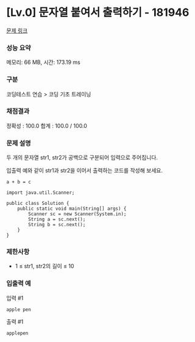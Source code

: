 # [Lv.0] 문자열 붙여서 출력하기 - 181946

[문제 링크](https://school.programmers.co.kr/learn/courses/30/lessons/181946) 

### 성능 요약

메모리: 66 MB, 시간: 173.19 ms

### 구분

코딩테스트 연습 > 코딩 기초 트레이닝

### 채점결과

정확성 : 100.0
합계 : 100.0 / 100.0

### 문제 설명

<p>두 개의 문자열 str1, str2가 공백으로 구분되어 입력으로 주어집니다.</p>
<p>입출력 예와 같이 str1과 str2을 이어서 출력하는 코드를 작성해 보세요.</p>

```
a + b = c
```

```
import java.util.Scanner;

public class Solution {
    public static void main(String[] args) {
        Scanner sc = new Scanner(System.in);
        String a = sc.next();
        String b = sc.next();
    }
}
```

### 제한사항

- 1 ≤ str1, str2의 길이 ≤ 10

### 입출력 예 

입력 #1
```
apple pen
```

출력 #1
```
applepen
```